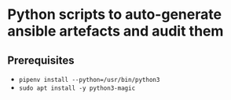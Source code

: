 # Python scripts to auto-generate ansible artefacts and audit them

## Prerequisites

- `pipenv install --python=/usr/bin/python3`
- `sudo apt install -y python3-magic`

